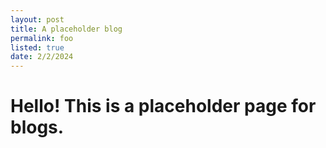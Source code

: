 ```yaml
---
layout: post
title: A placeholder blog
permalink: foo
listed: true
date: 2/2/2024
---
```


# Hello! This is a placeholder page for blogs.
